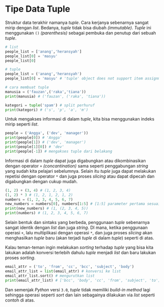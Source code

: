 # Tipe Data Tuple

Struktur data terakhir namanya *tuple*. Cara kerjanya sebenarnya sangat mirip dengan *list*. Bedanya, *tuple* tidak bisa diubah *(immutable)*. *Tuple* ini menggunakan `()` *(parenthesis)* sebagai pembuka dan penutup dari sebuah *tuple*.

```py
# list
people_list = ['anang','heransyah']
people_list[0] = 'masyu'
people_list[0]

# tuple
people_list = ('anang','heransyah')
people_list[0] = 'masyu' # 'tuple' object does not support item assignment

# cara membuat tuple
manusia = ('fauzan',('raka','tiana'))
print(manusia) # ('fauzan', ('raka', 'tiana'))

kategori = tuple('spam') # split perhuruf
print(kategori) # ('s', 'p', 'a', 'm')
```

Untuk mengakses informasi di dalam *tuple*, kita bisa menggunakan indeks mirip seperti *list*.

```py
people = ('Angga', ('dev', 'manager'))
print(people[0]) # 'Angga'
print(people[1]) # ('dev', 'manager')
print(people[1][0]) # 'dev'
print(people[-1]) # mengakses tuple dari belakang
```

Informasi di dalam *tuple* dapat juga digabungkan atau dikombinasikan dengan operator `+` *(concantination)* sama seperti penggabungan *string* yang sudah kita pelajari sebelumnya. Selain itu *tuple* juga dapat melakukan repetisi dengan operator `*` dan juga proses *slicing* atau dapat dipecah dan digabungkan dengan cukup mudah.

```py
(1, 2) + (3, 4) # (1, 2, 3, 4)
(1, 2) * 3 # (1, 2, 1, 2, 1, 2)
numbers = (1, 2, 3, 4, 5, 6, 7)
new_numbers = numbers[0], numbers[1:5] # [1:5] parameter pertama sesuai indeks, parameter ke dua sebelum indeks
print(new_numbers) # (1, (2, 3, 4, 5))
print(numbers) # (1, 2, 3, 4, 5, 6, 7)
```

Selain bentuk dan sintaks yang berbeda, penggunaan *tuple* sebenarnya sangat identik dengan *list* dan juga *string*. DI mana, ketika penggunaan operasi `+`, lalu multiplikasi dengan operasi `*`, dan juga proses *slicing* akan menghasilkan *tuple* baru (akan terjadi *tuple* di dalam *tuple*) seperti di atas.

Kalau teman-teman ingin melakukan *sorting* terhadap *tuple* yang bisa kita lakukan adalah konversi terlebih dahulu *tuple* menjadi *list* dan baru lakukan proses *sorting*.

```py
email_attr = ('to', 'from', 'cc', 'bcc', 'subject', 'body')
email_attr_list = list(email_attr) # konversi ke list
email_attr_list.sort() # mengurutkan list
print(email_attr_list) # ['bcc', 'body', 'cc', 'from', 'subject', 'to']
```

Dan semenjak *Python* versi `3.0`, *tuple* tidak memiliki *build-in method* lagi sehingga operasi seperti *sort* dan lain sebagainya dilakukan via *list* seperti contoh di atas.
